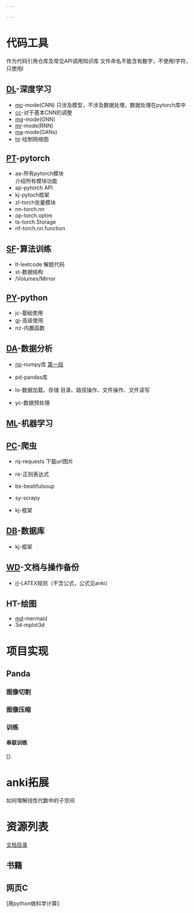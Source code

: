 ```yaml
---

---
```


<script src="ut.js" type="text/javascript"></script>

# 代码工具

作为代码引用仓库及常见API调用知识库
文件命名不能含有数字，不使用I字符，只使用l

## [DL](.//toolbox/DL)-深度学习

- [mc](.//toolbox/DL/mc.md)-mode(CNN)
  只涉及模型，不涉及数据处理，数据处理在pytorch库中
- [cc](.//toolbox/DL/cc.md)-对于基本CNN的调整
- [mg](.//toolbox/DL/mg.md)-mode(GNN)
- [mr](.//toolbox/DL/mr.md)-mode(RNN)
- [ma](.//toolbox/DL/ma.md)-mode(GANs)
- [ht](.//toolbox/DL/ht.md)-绘制网络图

## [PT](.//toolbox/PT)-pytorch

- aa-所有pytorch模块   
  介绍所有模块功能
- ap-pytorch API
- kj-pytoch框架
- zl-torch张量模块
- nn-torch.nn
- op-torch.optim
- ts-torch.Storage
- nf-torch.nn.function

## [SF](.//toolbox/SF)-算法训练

- lt-leetcode
  解题代码
- st-数据结构
- /Volumes/Mirror

## [PY](.//toolbox/PY)-python

- jc-基础使用
- [gj](.//toolbox/PY/gj.md)-高级使用
- nz-内置函数

## [DA](.//toolbox/DA)-数据分析

- [np](.//toolbox/DA/np.md)-numpy库
  [第一段][1]
- pd-pandas库
- lo-数据加载、存储
  目录、路径操作、文件操作、文件读写

- yc-数据预处理

## [ML](.//toolbox/ML)-机器学习

## [PC](.//toolbox/PC)-爬虫

- rq-requests
  下载url图片
- re-正则表达式
- bs-beatifulsoup
- sy-scrapy

- kj-框架

## [DB](.//toolbox/DB)-数据库

- kj-框架

## [WD](.//toolbox/WD)-文档与操作备份

- [rl](.//toolbox/wd/rl.md)-LATEX规则（不含公式，公式见anki）

## HT-绘图

- [md](.//toolbox/wd/md.md)-mermaid
- 3d-mplot3d

# 项目实现

## Panda

### 图像切割

### 图像压缩

### 训练

#### 串联训练

[]: 



# anki拓展

如何理解线性代数中的子空间

# 资源列表

[文档目录](../../../Document/)

## 书籍

[1]:../../../Document/Coding/python&数据分析/用Python做科学计算-中文版.pdf



## 网页C

[2]: https://zh.wikipedia.org/wiki/Help:%E6%95%B0%E5%AD%A6%E5%85%AC%E5%BC%8
[用python做科学计算]: 